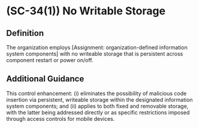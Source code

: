 
# (SC-34(1)) No Writable Storage

## Definition

The organization employs [Assignment: organization-defined information system components] with no writeable storage that is persistent across component restart or power on/off.

## Additional Guidance

This control enhancement: (i) eliminates the possibility of malicious code insertion via persistent, writeable storage within the designated information system components; and (ii) applies to both fixed and removable storage, with the latter being addressed directly or as specific restrictions imposed through access controls for mobile devices.
